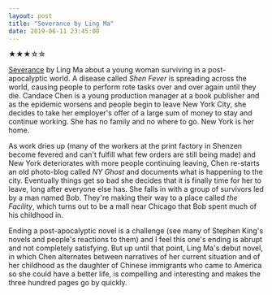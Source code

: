 ```yaml
---
layout: post
title: "Severance by Ling Ma"
date: 2019-06-11 23:45:00
---
```


★★★☆☆

[Severance](https://www.amazon.com/gp/product/0374261598/) by Ling Ma about a young woman surviving in a post-apocalyptic world. A disease called *Shen Fever* is spreading across the world, causing people to perform rote tasks over and over again until they die. Candace Chen is a young production manager at a book publisher and as the epidemic worsens and people begin to leave New York City, she decides to take her employer's offer of a large sum of money to stay and continue working. She has no family and no where to go. New York is her home.

As work dries up (many of the workers at the print factory in Shenzen become fevered and can't fulfill what few orders are still being made) and New York deteriorates with more people continuing leaving, Chen re-starts an old photo-blog called *NY Ghost* and documents what is happening to the city. Eventually things get so bad she decides that it is finally time for her to leave, long after everyone else has. She falls in with a group of survivors led by a man named Bob. They're making their way to a place called *the Facility*, which turns out to be a mall near Chicago that Bob spent much of his childhood in.

Ending a post-apocalyptic novel is a challenge (see many of Stephen King's novels and people's reactions to them) and I feel this one's ending is abrupt and not completely satisfying. But up until that point, Ling Ma's debut novel, in which Chen alternates between narratives of her current situation and of her childhood as the daughter of Chinese immigrants who came to America so she could have a better life, is compelling and interesting and makes the three hundred pages go by quickly.

